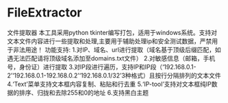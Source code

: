 # FileExtractor
文件提取器
本工具采用python tkinter编写打包，适用于windows系统。支持对文本文件内容进行一些提取和处理,主要用于辅助处理ip和安全测试数据，严禁用于非法用途！
功能支持:
1.对IP、域名、url进行提取（域名基于顶级后缀匹配，如遇无法匹配请将顶级域名添加至domains.txt文件）
2.对敏感信息（邮箱，手机号，身份证）进行提取
3.对IP段进行遍历，支持IP和IP段（‘192.168.0.1-2’‘192.168.0.1-192.168.0.2’‘192.168.0.1/32’3种格式）且按行分隔排列的文本文件
4.‘Text’菜单支持文本框内容复制、粘贴和行去重
5.‘IP-tool’支持对文本框纯IP数据的排序、归拢和去除255和0的地址
6.支持黑白主题
